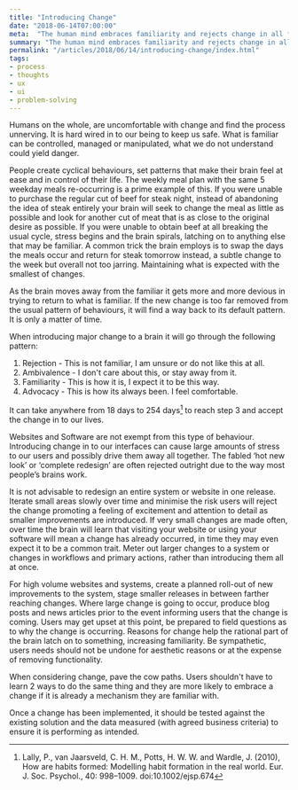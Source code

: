 ```yaml
---
title: "Introducing Change"
date: "2018-06-14T07:00:00"
meta:  "The human mind embraces familiarity and rejects change in all forms"
summary: "The human mind embraces familiarity and rejects change in all forms"
permalink: "/articles/2018/06/14/introducing-change/index.html"
tags:
- process
- thoughts
- ux
- ui
- problem-solving
---
```


Humans on the whole, are uncomfortable with change and find the process unnerving. It is hard wired in to our being to keep us safe. What is familiar can be controlled, managed or manipulated, what we do not understand could yield danger.

People create cyclical behaviours, set patterns that make their brain feel at ease and in control of their life. The weekly meal plan with the same 5 weekday meals re-occurring is a prime example of this. If you were unable to purchase the regular cut of beef for steak night, instead of abandoning the idea of steak entirely your brain will seek to change the meal as little as possible and look for another cut of meat that is as close to the original desire as possible. If you were unable to obtain beef at all breaking the usual cycle, stress begins and the brain spirals, latching on to anything else that may be familiar. A common trick the brain employs is to swap the days the meals occur and return for steak tomorrow instead, a subtle change to the week but overall not too jarring. Maintaining what is expected with the smallest of changes.

As the brain moves away from the familiar it gets more and more devious in trying to return to what is familiar. If the new change is too far removed from the usual pattern of behaviours, it will find a way back to its default pattern. It is only a matter of time.

When introducing major change to a brain it will go through the following pattern:

1. Rejection - This is not familiar, I am unsure or do not like this at all.
2. Ambivalence - I don't care about this, or stay away from it.
3. Familiarity - This is how it is, I expect it to be this way.
4. Advocacy - This is how its always been. I feel comfortable.

It can take anywhere from 18 days to 254 days[^1] to reach step 3 and accept the change in to our lives.

Websites and Software are not exempt from this type of behaviour. Introducing change in to our interfaces can cause large amounts of stress to our users and possibly drive them away all together. The fabled ‘hot new look’ or ‘complete redesign’ are often rejected outright due to the way most people’s brains work.

It is not advisable to redesign an entire system or website in one release. Iterate small areas slowly over time and minimise the risk users will reject the change promoting a feeling of excitement and attention to detail as smaller improvements are introduced. If very small changes are made often, over time the brain will learn that visiting your website or using your software will mean a change has already occurred, in time they may even expect it to be a common trait. Meter out larger changes to a system or changes in workflows and primary actions, rather than introducing them all at once.

For high volume websites and systems, create a planned roll-out of new improvements to the system, stage smaller releases in between farther reaching changes. Where large change is going to occur, produce blog posts and news articles prior to the event informing users that the change is coming. Users may get upset at this point, be prepared to field questions as to why the change is occurring. Reasons for change help the rational part of the brain latch on to something, increasing familiarity. Be sympathetic, users needs should not be undone for aesthetic reasons or at the expense of removing functionality.

When considering change, pave the cow paths. Users shouldn't have to learn 2 ways to do the same thing and they are more likely to embrace a change if it is already a mechanism they are familiar with.

Once a change has been implemented, it should be tested against the existing solution and the data measured (with agreed business criteria) to ensure it is performing as intended.

[^1]:Lally, P., van Jaarsveld, C. H. M., Potts, H. W. W. and Wardle, J. (2010), How are habits formed: Modelling habit formation in the real world. Eur. J. Soc. Psychol., 40: 998–1009. doi:10.1002/ejsp.674
